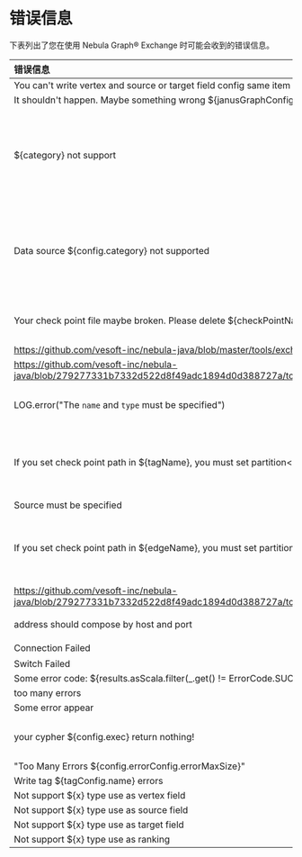 # 错误信息

下表列出了您在使用 Nebula Graph&reg; Exchange 时可能会收到的错误信息。



| 错误信息 | 说明 | 解决方法 |
|:---|:---|:---|
|You can't write vertex and source or target field config same item in janus graph ${name}, " + s"because it use to judge it is edge or vertex!      |  ??   |  ??    |
|  It shouldn't happen. Maybe something wrong ${janusGraphConfig}    |    |      |
| ${category} not support     |  数据源格式不支持。  |  当前 Nebula Graph Exchange 仅支持部分格式的源数据。详细信息，参考 [使用限制](../../about-exchange/ex-ug-limitations)    |
|  Data source ${config.category} not supported    | 数据源格式不支持。  |  当前 Nebula Graph Exchange 仅支持部分格式的源数据。详细信息，参考 [使用限制](../../about-exchange/ex-ug-limitations)    |
|Your check point file maybe broken. Please delete ${checkPointNamePrefix}.* file   | 用于存储断点续传导入进度信息的目录已失效。  | 在相应的源数据配置文件里设置新的目录。  |
|<https://github.com/vesoft-inc/nebula-java/blob/master/tools/exchange/src/main/scala/com/vesoft/nebula/tools/importer/Configs.scala#L81> |   |   |
|<https://github.com/vesoft-inc/nebula-java/blob/279277331b7332d522d8f49adc1894d0d388727a/tools/exchange/src/main/scala/com/vesoft/nebula/tools/importer/Configs.scala#L539>  |   |   |
|          LOG.error("The `name` and `type` must be specified") | 未设置标签或边类型的 `name` 和 `type` 参数。  |  在相应的源数据配置文件中完成配置。 |
|If you set check point path in ${tagName}, you must set partition<0 or not set!| 如果您设置了 `tags.check_point_path`，必须将 `tags.partition` 必须设置为小于 0 的数或者不设置。  | 禁用断点续传或者修改 `tags.partition` 设置。  |
|Source must be specified|  |   |
|If you set check point path in ${edgeName}, you must set partition<0 or not set!"|如果您设置了 `edges.check_point_path`，必须将 `edges.partition` 必须设置为小于 0 的数或者不设置。 | 禁用断点续传或者修改 `edges.partition` 设置。   |
|<https://github.com/vesoft-inc/nebula-java/blob/279277331b7332d522d8f49adc1894d0d388727a/tools/exchange/src/main/scala/com/vesoft/nebula/tools/importer/Configs.scala#L847>| |   |
|address should compose by host and port|服务器地址必须包括主机 IP 地址和端口号。|修改服务器地址格式。|
|Connection Failed| 连接失败。 | `【怎么排查？】`  |
|Switch Failed  |   ||
|Some error code: ${results.asScala.filter(_.get() != ErrorCode.SUCCEEDED).head} appear|    |   |
|too many errors|   |   |
|Some error appear| |   |
|your cypher ${config.exec} return nothing!|  根据您写入配置文件的 Cypher 语句，没有查询到任何数据。  | 修改 Cypher 语句。  |
|"Too Many Errors ${config.errorConfig.errorMaxSize}"|  |   |
|Write tag ${tagConfig.name} errors|    |   |
|Not support ${x} type use as vertex field|  |   |
|Not support ${x} type use as source field| |   |
|Not support ${x} type use as target field | |   |
|Not support ${x} type use as ranking   |   |   |
